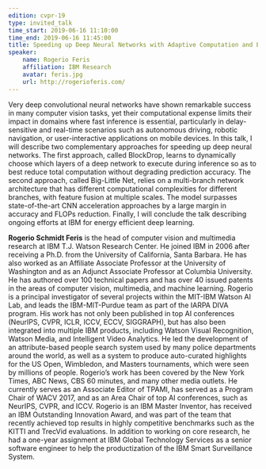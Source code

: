 ```yaml
---
edition: cvpr-19
type: invited_talk
time_start: 2019-06-16 11:10:00
time_end: 2019-06-16 11:45:00
title: Speeding up Deep Neural Networks with Adaptive Computation and Efficient Multi-Scale Architectures
speaker:
    name: Rogerio Feris 
    affiliation: IBM Research
    avatar: feris.jpg
    url: http://rogerioferis.com/
---
```

Very deep convolutional neural networks have shown remarkable success in many computer vision tasks, yet their computational expense limits their impact in domains where fast inference is essential, particularly in delay-sensitive and real-time scenarios such as autonomous driving, robotic navigation, or user-interactive applications on mobile devices. In this talk, I will describe two complementary approaches for speeding up deep neural networks. The first approach, called BlockDrop, learns to dynamically choose which layers of a deep network to execute during inference so as to best reduce total computation without degrading prediction accuracy. The second approach, called Big-Little Net, relies on a multi-branch network architecture that has different computational complexities for different branches, with feature fusion at multiple scales. The model surpasses state-of-the-art CNN acceleration approaches by a large margin in accuracy and FLOPs reduction. Finally, I will conclude the talk describing ongoing efforts at IBM for energy efficient deep learning.

**Rogerio Schmidt Feris** is the head of computer vision and multimedia research at IBM T.J. Watson Research Center. He joined IBM in 2006 after receiving a Ph.D. from the University of California, Santa Barbara. He has also worked as an Affiliate Associate Professor at the University of Washington and as an Adjunct Associate Professor at Columbia University. He has authored over 100 technical papers and has over 40 issued patents in the areas of computer vision, multimedia, and machine learning. Rogerio is a principal investigator of several projects within the MIT-IBM Watson AI Lab, and leads the IBM-MIT-Purdue team as part of the IARPA DIVA program. His work has not only been published in top AI conferences (NeurIPS, CVPR, ICLR, ICCV, ECCV, SIGGRAPH), but has also been integrated into multiple IBM products, including Watson Visual Recognition, Watson Media, and Intelligent Video Analytics. He led the development of an attribute-based people search system used by many police departments around the world, as well as a system to produce auto-curated highlights for the US Open, Wimbledon, and Masters tournaments, which were seen by millions of people. Rogerio’s work has been covered by the New York Times, ABC News, CBS 60 minutes, and many other media outlets. He currently serves as an Associate Editor of TPAMI, has served as a Program Chair of WACV 2017, and as an Area Chair of top AI conferences, such as NeurIPS, CVPR, and ICCV. Rogerio is an IBM Master Inventor, has received an IBM Outstanding Innovation Award, and was part of the team that recently achieved top results in highly competitive benchmarks such as the KITTI and TrecVid evaluations. In addition to working on core research, he had a one-year assignment at IBM Global Technology Services as a senior software engineer to help the productization of the IBM Smart Surveillance System.
